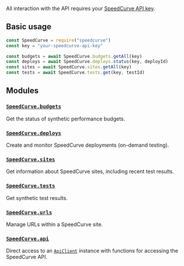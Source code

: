 All interaction with the API requires your [SpeedCurve API key](https://support.speedcurve.com/en/articles/415403-synthetic-api).

## Basic usage

```js
const SpeedCurve = require("speedcurve")
const key = "your-speedcurve-api-key"

const budgets = await SpeedCurve.budgets.getAll(key)
const deploys = await SpeedCurve.deploys.status(key, deployId)
const sites = await SpeedCurve.sites.getAll(key)
const tests = await SpeedCurve.tests.get(key, testId)
```

## Modules

### [`SpeedCurve.budgets`](modules/_budgets_.html)

Get the status of synthetic performance budgets.

### [`SpeedCurve.deploys`](modules/_deploys_.html)

Create and monitor SpeedCurve deployments (on-demand testing).

### [`SpeedCurve.sites`](modules/_sites_.html)

Get information about SpeedCurve sites, including recent test results.

### [`SpeedCurve.tests`](modules/_tests_.html)

Get synthetic test results.

### [`SpeedCurve.urls`](modules/_urls_.html)

Manage URLs within a SpeedCurve site.

### [`SpeedCurve.api`](classes/_api_.apiclient.html)

Direct access to an [`ApiClient`](classes/_api_.apiclient.html) instance with functions for accessing the SpeedCurve API.
